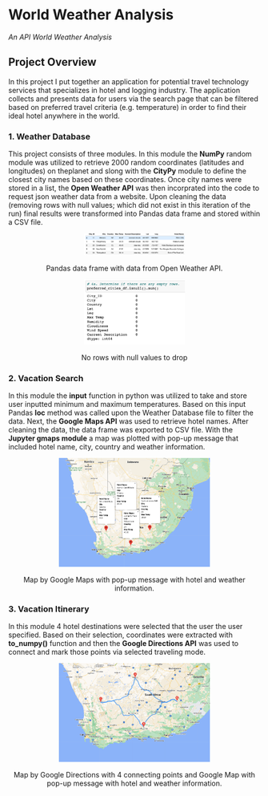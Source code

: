 # World Weather Analysis
*An API World Weather Analysis*

## Project Overview

In this project I put together an application for potential travel technology services that specializes in hotel and logging industry. The application collects and presents data for users via the search page that can be filtered based on preferred travel criteria (e.g. temperature) in order to find their ideal hotel anywhere in the world. 

### 1. Weather Database
This project consists of three modules.
In this module the **NumPy** random module was utilized to retrieve 2000 random coordinates (latitudes and longitudes) on theplanet and slong with the **CityPy** module to define the closest city names based on these coordinates. Once city names were stored in a list, the **Open Weather API** was then incorprated into the code to request json weather data from a website. Upon cleaning the data (removing rows with null values; which did not exist in this iteration of the run) final results were transformed into Pandas data frame and stored within a CSV file.


<p align="center">  
<img src="Weather_Database/database.png" width="40%" height="60%"> 
</p>

<p align="center">  
Pandas data frame with data from Open Weather API.
</p>

<p align="center"> 
<img src="Vacation_Search/no_drops.png" width="40%" height="40%">
</p>

<p align="center">  
No rows with null values to drop 
</p>



### 2. Vacation Search
In this module the **input** function in python was utilized to take and store user inputted minimum and maximum temperatures. Based on this input Pandas **loc** method was called upon the Weather Database file to filter the data. Next, the **Google Maps API** was used to retrieve hotel names. After cleaning the data, the data frame was exported to CSV file. With the **Jupyter gmaps module** a map was plotted with pop-up message that included hotel name, city, country and weather information.

<p align="center">  
<img src="Vacation_Search/WeatherPy_vacation_map.png" width="60%" height="60%">
</p>

<p align="center">  
Map by Google Maps with pop-up message with hotel and weather information.
</p>

### 3. Vacation Itinerary
In this module 4 hotel destinations were selected that the user the user specified. Based on their selection, coordinates were extracted with **to_numpy()** function and then the **Google Directions API** was used to connect and mark those points via selected traveling mode.

<p align="center">  
<img src="Vacation_Itinerary/WeatherPy_travel_map.png" width="60%" height="60%"> 
</p>

<p align="center">  
Map by Google Directions with 4 connecting points and Google Map with pop-up message with hotel and weather information.
</p>

